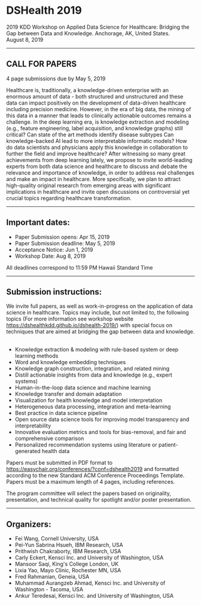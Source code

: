 # DSHealth 2019

2019 KDD Workshop on Applied Data Science for Healthcare: Bridging the Gap between Data and Knowledge.
Anchorage, AK, United States.  
August 8, 2019  

---------------------------------
CALL FOR PAPERS
---------------------------------

4 page submissions due by May 5, 2019

Healthcare is, traditionally, a knowledge-driven enterprise with an enormous
amount of data - both structured and unstructured and these data can impact
positively on the development of data-driven healthcare including precision
medicine. However, in the era of big data, the mining of this data in a manner
that leads to clinically actionable outcomes remains a challenge. In the deep
learning era, is knowledge extraction and modeling (e.g., feature engineering,
label acquisition, and knowledge graphs) still critical? Can state of the art
methods identify disease subtypes Can knowledge-backed AI lead to more
interpretable informatic models? How do data scientists and physicians apply
this knowledge in collaboration to further the field and improve healthcare?
After witnessing so many great achievements from deep learning lately, we
propose to invite world-leading experts from both data science and healthcare
to discuss and debate the relevance and importance of knowledge, in order to
address real challenges and make an impact in healthcare. More specifically, we
plan to attract high-quality original research from emerging areas with
significant implications in healthcare and invite open discussions on
controversial yet crucial topics regarding healthcare transformation.


--------------------------
Important dates:
--------------------------

* Paper Submission opens: Apr 15, 2019
* Paper Submission deadline: May 5, 2019
* Acceptance Notice: Jun 1, 2019
* Workshop Date: Aug 8, 2019

All deadlines correspond to 11:59 PM Hawaii Standard Time 

---------------------------------
Submission instructions:
---------------------------------

We invite full papers, as well as work-in-progress on the application of data
science in healthcare. Topics may include, but not limited to, the following
topics (For more information see workshop website https://dshealthkdd.github.io/dshealth-2019/)
with special focus on techniques that are aimed at bridging the gap between
data and knowledge.
 
* Knowledge extraction & modeling with rule-based system or deep learning methods
* Word and knowledge embedding techniques 
* Knowledge graph construction, integration, and related mining
* Distill actionable insights from data and knowledge (e.g., expert systems)
* Human-in-the-loop data science and machine learning
* Knowledge transfer and domain adaptation
* Visualization for health knowledge and model interpretation
* Heterogeneous data processing, integration and meta-learning
* Best practice in data science pipeline 
* Open source data science tools for improving model transparency and interpretability
* Innovative evaluation metrics and tools for bias-removal, and fair and comprehensive comparison
* Personalized recommendation systems using literature or patient-generated health data

Papers must be submitted in PDF format to
https://easychair.org/conferences/?conf=dshealth2019 and formatted according to the
new Standard ACM Conference Proceedings Template. Papers must be a maximum
length of 4 pages, including references.

The program committee will select the papers based on originality,
presentation, and technical quality for spotlight and/or poster presentation.

---------------------------------
Organizers:
---------------------------------

* Fei Wang, Cornell University, USA
* Pei-Yun Sabrina Hsueh, IBM Research, USA
* Prithwish Chakraborty, IBM Research, USA
* Carly Eckert, Kensci Inc. and University of Washington, USA
* Mansoor Saqi, King's College London, UK
* Lixia Yao, Mayo Clinic, Rochester MN, USA
* Fred Rahmanian, Geneia, USA
* Muhammad Aurangzeb Ahmad, Kensci Inc. and University of Washington - Tacoma, USA
* Ankur Teredesai, Kensci Inc. and University of Washington, USA
